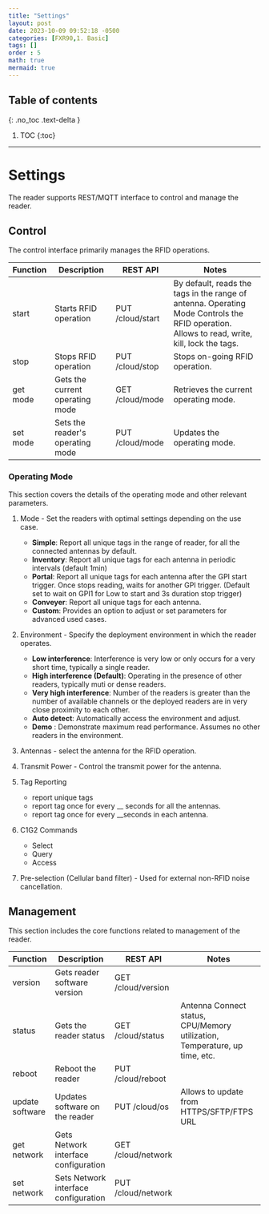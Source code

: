 ```yaml
---
title: "Settings"
layout: post
date: 2023-10-09 09:52:18 -0500
categories: [FXR90,1. Basic]
tags: []
order : 5
math: true
mermaid: true
---
```




## Table of contents
{: .no_toc .text-delta }

1. TOC
{:toc}

---



# Settings

The reader supports REST/MQTT interface to control and manage the reader. 

## Control
The control interface primarily manages the RFID operations. 

| Function | Description | REST API | Notes | 
|--|--|--|--|
| start	|Starts RFID operation | PUT /cloud/start| By default, reads the tags in the range of antenna. Operating Mode Controls the RFID operation. Allows to read, write, kill, lock the tags.
| stop	|Stops RFID operation | PUT /cloud/stop| Stops on-going RFID operation.
| get mode	|Gets the current operating mode | GET /cloud/mode| Retrieves the current operating mode.
| set mode	|Sets the reader's operating mode | PUT /cloud/mode| Updates the operating mode.

### Operating Mode
This section covers the details of the operating mode and other relevant parameters. 


 1. Mode - Set the readers with optimal settings depending on the use case.

	- **Simple**: Report all unique tags in the range of reader, for all the connected antennas by default. 
	- **Inventory**: Report all unique tags for each antenna in periodic intervals (default 1min) 
	- **Portal**: Report all unique tags for each antenna after the GPI start trigger. Once stops reading, waits for another GPI trigger. (Default set to wait on GPI1 for Low to start and 3s duration stop trigger) 
	- **Conveyer**: Report all unique tags for each antenna. 
	- **Custom**: Provides an option to adjust or set parameters for advanced used cases. 


 2.  Environment - Specify the deployment environment in which the reader operates. 
	 - **Low interference**: Interference is very low or only occurs for a very short time, typically a single reader.
	 - **High interference (Default)**: Operating in the presence of other readers, typically muti or dense readers.
	 - **Very high interference**: Number of the readers is greater than the number of available channels or the deployed readers are in very close proximity to each other.
	 - **Auto detect**: Automatically access the environment and adjust.
	 - **Demo** : Demonstrate maximum read performance. Assumes no other readers in the environment.

 3. Antennas - select the antenna for the RFID operation.
 4. Transmit Power - Control the transmit power for the antenna.
 5. Tag Reporting 
	 - report unique tags
	 - report tag once for every __ seconds for all the antennas.
	 - report tag once for every __seconds in each antenna.
	 
 6. C1G2 Commands
	- Select
	- Query
	- Access 
 7. Pre-selection (Cellular band filter) - Used for external non-RFID noise cancellation. 


## Management

This section includes the core functions related to management of the reader.

| Function | Description | REST API | Notes | 
|--|--|--|--|
| version	|Gets reader software version | GET /cloud/version| 
| status	|Gets the reader status | GET /cloud/status| Antenna Connect status, CPU/Memory utilization, Temperature, up time, etc.
| reboot	|Reboot the reader | PUT /cloud/reboot| 
| update software	| Updates software on the reader | PUT /cloud/os| Allows to update from HTTPS/SFTP/FTPS URL
| get network	| Gets Network interface configuration | GET /cloud/network| 
| set network	| Sets Network interface configuration | PUT /cloud/network|





